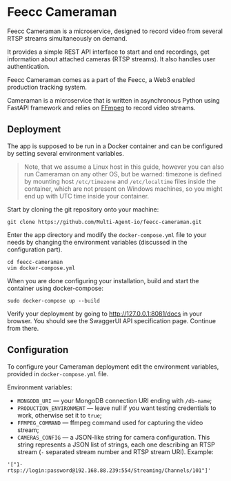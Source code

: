 # Feecc Cameraman

Feecc Cameraman is a microservice, designed to record video from several RTSP streams simultaneously on demand.

It provides a simple REST API interface to start and end recordings, get information about attached cameras (RTSP
streams). It also handles user authentication.

Feecc Cameraman comes as a part of the Feecc, a Web3 enabled production tracking system.

Cameraman is a microservice that is written in asynchronous Python using FastAPI framework and relies on [FFmpeg](https://ffmpeg.org/) to record video streams.

## Deployment

The app is supposed to be run in a Docker container and can be configured by setting several environment variables.

> Note, that we assume a Linux host in this guide, however you can also run Cameraman on any other OS, but be warned: timezone is defined by mounting host `/etc/timezone` and `/etc/localtime` files inside the container, which are not present on Windows machines, so you might end up with UTC time inside your container.

Start by cloning the git repository onto your machine:
```
git clone https://github.com/Multi-Agent-io/feecc-cameraman.git
```

Enter the app directory and modify the `docker-compose.yml` file to your needs by changing the environment variables (discussed in the configuration part).

```
cd feecc-cameraman
vim docker-compose.yml
```

When you are done configuring your installation, build and start the container using docker-compose:
```
sudo docker-compose up --build
```

Verify your deployment by going to http://127.0.0.1:8081/docs in your browser. You should see the SwaggerUI API
specification page. Continue from there.

## Configuration

To configure your Cameraman deployment edit the environment variables, provided in `docker-compose.yml` file.

Environment variables:

- `MONGODB_URI` — your MongoDB connection URI ending with `/db-name`;
- `PRODUCTION_ENVIRONMENT` — leave null if you want testing credentials to work, otherwise set it to `true`;
- `FFMPEG_COMMAND` — ffmpeg command used for capturing the video stream;
- `CAMERAS_CONFIG` — a JSON-like string for camera configuration. This string represents a JSON list of strings, each one describing an RTSP stream (`-` separated stream number and RTSP stream URI). Example:
```
'["1-rtsp://login:password@192.168.88.239:554/Streaming/Channels/101"]'
```
